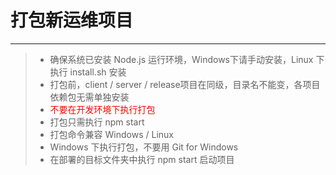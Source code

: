 # 打包新运维项目
------
> * 确保系统已安装 Node.js 运行环境，Windows下请手动安装，Linux 下执行 install.sh 安装
> * 打包前，client / server / release项目在同级，目录名不能变，各项目依赖包无需单独安装
> * <font color='red'>不要在开发环境下执行打包</font>
> * 打包只需执行 npm start
> * 打包命令兼容 Windows / Linux
> * Windows 下执行打包，不要用 Git for Windows
> * 在部署的目标文件夹中执行 npm start 启动项目